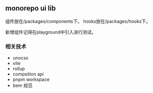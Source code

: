 ## monorepo ui lib

组件放在/packages/components下。
hooks放在/packages/hooks下。  

新增组件记得在playground中引入进行测试。  


### 相关技术
- unocss
- vite
- rollup 
- compsition api 
- pnpm workspace
- bem 规范

